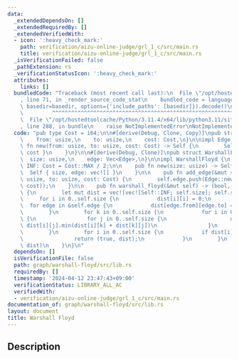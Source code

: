 ```yaml
---
data:
  _extendedDependsOn: []
  _extendedRequiredBy: []
  _extendedVerifiedWith:
  - icon: ':heavy_check_mark:'
    path: verification/aizu-online-judge/grl_1_c/src/main.rs
    title: verification/aizu-online-judge/grl_1_c/src/main.rs
  _isVerificationFailed: false
  _pathExtension: rs
  _verificationStatusIcon: ':heavy_check_mark:'
  attributes:
    links: []
  bundledCode: "Traceback (most recent call last):\n  File \"/opt/hostedtoolcache/Python/3.11.4/x64/lib/python3.11/site-packages/onlinejudge_verify/documentation/build.py\"\
    , line 71, in _render_source_code_stat\n    bundled_code = language.bundle(stat.path,\
    \ basedir=basedir, options={'include_paths': [basedir]}).decode()\n          \
    \         ^^^^^^^^^^^^^^^^^^^^^^^^^^^^^^^^^^^^^^^^^^^^^^^^^^^^^^^^^^^^^^^^^^^^^^^^^^^^^^^^^\n\
    \  File \"/opt/hostedtoolcache/Python/3.11.4/x64/lib/python3.11/site-packages/onlinejudge_verify/languages/rust.py\"\
    , line 288, in bundle\n    raise NotImplementedError\nNotImplementedError\n"
  code: "pub type Cost = i64;\n\n#[derive(Debug, Clone, Copy)]\npub struct Edge {\n\
    \    from: usize,\n    to: usize,\n    cost: Cost,\n}\n\nimpl Edge {\n    pub\
    \ fn new(from: usize, to: usize, cost: Cost) -> Self {\n        Self { from, to,\
    \ cost }\n    }\n}\n\n#[derive(Debug, Clone)]\npub struct WarshallFloyd {\n  \
    \  size: usize,\n    edge: Vec<Edge>,\n}\n\nimpl WarshallFloyd {\n    pub const\
    \ INF: Cost = Cost::MAX / 2;\n\n    pub fn new(size: usize) -> Self {\n      \
    \  Self { size, edge: vec![] }\n    }\n\n    pub fn add_edge(&mut self, from:\
    \ usize, to: usize, cost: Cost) {\n        self.edge.push(Edge::new(from, to,\
    \ cost));\n    }\n\n    pub fn warshall_floyd(&mut self) -> (bool, Vec<Vec<Cost>>)\
    \ {\n        let mut dist = vec![vec![Self::INF; self.size]; self.size];\n   \
    \     for i in 0..self.size {\n            dist[i][i] = 0;\n        }\n      \
    \  for edge in &self.edge {\n            dist[edge.from][edge.to] = edge.cost;\n\
    \        }\n        for k in 0..self.size {\n            for i in 0..self.size\
    \ {\n                for j in 0..self.size {\n                    dist[i][j] =\
    \ dist[i][j].min(dist[i][k] + dist[k][j])\n                }\n            }\n\
    \        }\n        for i in 0..self.size {\n            if dist[i][i] < 0 {\n\
    \                return (true, dist);\n            }\n        }\n        (false,\
    \ dist)\n    }\n}\n"
  dependsOn: []
  isVerificationFile: false
  path: graph/warshall-floyd/src/lib.rs
  requiredBy: []
  timestamp: '2024-04-12 23:47:43+09:00'
  verificationStatus: LIBRARY_ALL_AC
  verifiedWith:
  - verification/aizu-online-judge/grl_1_c/src/main.rs
documentation_of: graph/warshall-floyd/src/lib.rs
layout: document
title: Warshall Floyd
---
```


## Description
